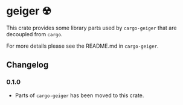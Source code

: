 geiger ☢
========

This crate provides some library parts used by `cargo-geiger` that are decoupled
from `cargo`.

For more details please see the README.md in `cargo-geiger`.

Changelog
---------

### 0.1.0
 - Parts of `cargo-geiger` has been moved to this crate.
